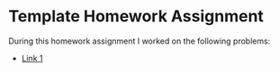 # Template Homework Assignment

During this homework assignment I worked on the following problems:

* [Link 1]()


